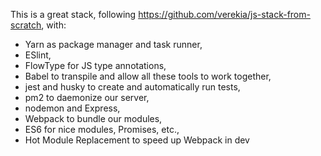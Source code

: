 This is a great stack, following https://github.com/verekia/js-stack-from-scratch, with:
- Yarn as package manager and task runner,
- ESlint,
- FlowType for JS type annotations,
- Babel to transpile and allow all these tools to work together,
- jest and husky to create and automatically run tests,
- pm2 to daemonize our server,
- nodemon and Express,
- Webpack to bundle our modules,
- ES6 for nice modules, Promises, etc.,
- Hot Module Replacement to speed up Webpack in dev






